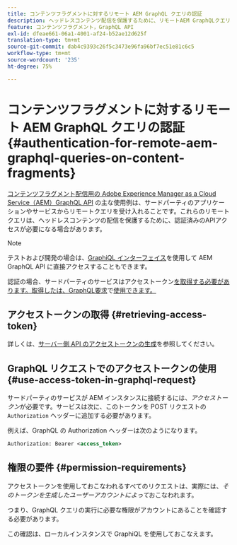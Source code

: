 ```yaml
---
title: コンテンツフラグメントに対するリモート AEM GraphQL クエリの認証
description: ヘッドレスコンテンツ配信を保護するために、リモートAEM GraphQLクエリに必要な認証を理解します。
feature: コンテンツフラグメント，GraphQL API
exl-id: dfeae661-06a1-4001-af24-b52ae12d625f
translation-type: tm+mt
source-git-commit: dab4c9393c26f5c3473e96fa96bf7ec51e81c6c5
workflow-type: tm+mt
source-wordcount: '235'
ht-degree: 75%

---
```


# コンテンツフラグメントに対するリモート AEM GraphQL クエリの認証 {#authentication-for-remote-aem-graphql-queries-on-content-fragments}

[コンテンツフラグメント配信用の Adobe Experience Manager as a Cloud Service（AEM）GraphQL API](/help/assets/content-fragments/graphql-api-content-fragments.md) の主な使用例は、サードパーティのアプリケーションやサービスからリモートクエリを受け入れることです。これらのリモートクエリは、ヘッドレスコンテンツの配信を保護するために、認証済みのAPIアクセスが必要になる場合があります。

>[!NOTE]
>
>テストおよび開発の場合は、[GraphiQL インターフェイス](/help/assets/content-fragments/graphql-api-content-fragments.md#graphiql-interface)を使用して AEM GraphQL API に直接アクセスすることもできます。

認証の場合、サードパーティのサービスはアクセストークン[を取得する必要があります。取得したは、GraphQL要求](#use-access-token-in-graphql-request)で[使用できます。](#retrieving-access-token)

## アクセストークンの取得 {#retrieving-access-token}

詳しくは、[サーバー側 API のアクセストークンの生成](/help/implementing/developing/introduction/generating-access-tokens-for-server-side-apis.md)を参照してください。

## GraphQL リクエストでのアクセストークンの使用 {#use-access-token-in-graphql-request}

サードパーティのサービスが AEM インスタンスに接続するには、*アクセストークン*&#x200B;が必要です。サービスは次に、このトークンを POST リクエストの `Authorization` ヘッダーに追加する必要があります。

例えば、GraphQL の Authorization ヘッダーは次のようになります。

```xml
Authorization: Bearer <access_token>
```

## 権限の要件 {#permission-requirements}

アクセストークンを使用しておこなわれるすべてのリクエストは、実際には、*そのトークンを生成したユーザーアカウントによって*&#x200B;おこなわれます。

つまり、GraphQL クエリの実行に必要な権限がアカウントにあることを確認する必要があります。

この確認は、ローカルインスタンスで GraphiQL を使用しておこなえます。
